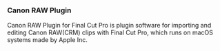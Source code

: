 ### Canon RAW Plugin

Canon RAW Plugin for Final Cut Pro is plugin software for importing and editing Canon RAW(CRM) clips with Final Cut Pro, which runs on macOS systems made by Apple Inc.

